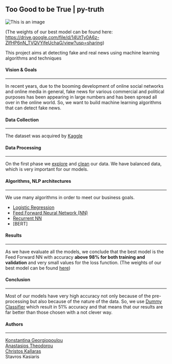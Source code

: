 ## Too Good to be True | py-truth 
![This is an image](https://www.internetmatters.org/wp-content/uploads/2020/10/learn-about-fake-news-600x315.png) 

(The weights of our best model can be found here: https://drive.google.com/file/d/14UtTy0A6z-ZlfHP6nN_TVQVYifeUchaG/view?usp=sharing)

This project aims at detecting fake and real news using machine learning algorithms and techniques

#### Vision & Goals
____________________________________________________________
In recent years, due to the booming development of online social networks and online media in general, fake news for various commercial and political purposes has been appearing in large numbers and has been spread all over in the online world. So, we want to build machine learning algorithms that can detect fake news.  

#### Data Collection 
____________________________________________________________
The dataset was acquired by [Kaggle]( https://www.kaggle.com/clmentbisaillon/fake-and-real-news-dataset ) 

#### Data Processing 
____________________________________________________________
On the first phase we [explore](https://github.com/chriskal96/fake-news/blob/main/1_eda.ipynb) and [clean](https://github.com/chriskal96/fake-news/blob/main/2_text_pre_processing.ipynb ) our data. We have balanced data, which is very important for our models. 

#### Algorithms, NLP architectures  
____________________________________________________________
We use many algorithms in order to meet our business goals. 
* [Logistic Regression](https://github.com/chriskal96/fake-news/blob/main/3_Logistic_Regression.ipynb) 
* [Feed Forward Neural Network (NN)](https://github.com/chriskal96/fake-news/blob/main/4_Feed_Forward_NN.ipynb )
* [Recurrent NN](https://github.com/chriskal96/fake-news/blob/main/5_Recurrent_NN.ipynb) 
* [BERT] 

#### Results
____________________________________________________________
As we have evaluate all the models, we conclude that the best model is the Feed Forward NN  with accuracy **above 98% for both training and validation** and very small values for the loss function.
(The weights of our best model can be found [here](https://drive.google.com/file/d/14UtTy0A6z-ZlfHP6nN_TVQVYifeUchaG/view?usp=sharing)) 

#### Conclusion 
____________________________________________________________
Most of our models have very high accuracy not only because of the pre-processing but also because of the nature of the data. So, we use [Dummy Classifier](https://github.com/chriskal96/fake-news/blob/main/7_Dummy_Classifier.ipynb) which result in 51% accuracy and that means that our results are far better than those chosen with a not clever way.

#### Authors
____________________________________________________________
<a href="https://github.com/konstantinagewrg">Konstantina Georgiopoulou</a><br/>
<a href="https://github.com/antheodorou">Anastasios Theodorou</a><br/>
<a href="https://github.com/chriskal96">Christos Kallaras</a><br/>
Stavros Kasiaris

